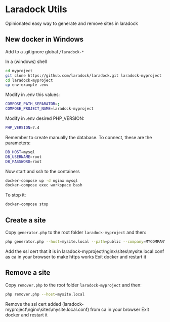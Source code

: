 # Laradock Utils
Opinionated easy way to generate and remove sites in laradock


## New docker in Windows

Add to a .gitignore global `/laradock-*`

In a (windows) shell
```bash
cd myproject
git clone https://github.com/laradock/laradock.git laradock-myproject
cd laradock-myproject
cp env-example .env
```
Modify in .env this values:
```bash
COMPOSE_PATH_SEPARATOR=;
COMPOSE_PROJECT_NAME=laradock-myproject
```

Modify in .env desired PHP_VERSION:
```bash
PHP_VERSION=7.4
```

Remember to create manually the database. To connect, these are the parameters:
```bash
DB_HOST=mysql
DB_USERNAME=root
DB_PASSWORD=root
```

Now start and ssh to the containers
```bash
docker-compose up -d nginx mysql
docker-compose exec workspace bash
```

To stop it:
```bash
docker-compose stop
```


## Create a site
Copy `generator.php` to the root folder `laradock-myproject` and then:
```bash
php generator.php --host=mysite.local --path=public --company=MYCOMPANY --country=ES
```

Add the ssl cert that it is in laradock-myproject\nginx\sites\mysite.local.conf as ca in your browser to make https works
Exit docker and restart it


## Remove a site
Copy `remover.php` to the root folder `laradock-myproject` and then:
```bash
php remover.php --host=mysite.local
```

Remove the ssl cert added (laradock-myproject\nginx\sites\mysite.local.conf) from ca in your browser
Exit docker and restart it
